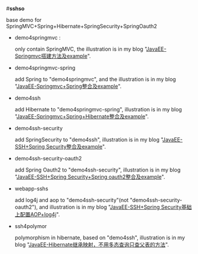 #**sshso**

base demo for SpringMVC+Spring+Hibernate+SpringSecurity+SpringOauth2

* demo4springmvc : 

    only contain SpringMVC, the illustration is in my blog "[JavaEE-Springmvc搭建方法及example](http://blog.yxbilu.com/blog/r/24.html)".

* demo4springmvc-spring

    add Spring to "demo4springmvc", and the illustration is in my blog "[JavaEE-Springmvc+Spring整合及example](http://blog.yxbilu.com/blog/r/25.html)".

* demo4ssh

    add Hibernate to "demo4springmvc-spring", illustration is in my blog "[JavaEE-Springmvc+Spring+Hibernate整合及example](http://blog.yxbilu.com/blog/r/26.html)".

* demo4ssh-security

    add SpringSecurity to "demo4ssh", illustration is in my blog "[JavaEE-SSH+Spring Security整合及example](http://blog.yxbilu.com/blog/r/27.html)".

* demo4ssh-security-oauth2

    add Spring Oauth2 to "demo4ssh-security", illustration is in my blog "[JavaEE-SSH+Spring Security+Spring oauth2整合及example](http://blog.yxbilu.com/blog/r/28.html)".

* webapp-sshs

    add log4j and aop to "demo4ssh-security"(not "demo4ssh-security-oauth2"), and illustration is in my blog "[JavaEE-SSH+Spring Security基础上配置AOP+log4j](http://blog.yxbilu.com/blog/r/29.html)".

* ssh4polymor

    polymorphism in hibernate, based on "demo4ssh", illustration is in my blog "[JavaEE-Hibernate继承映射，不用多态查询只查父表的方法](http://blog.yxbilu.com/blog/r/31.html)".
